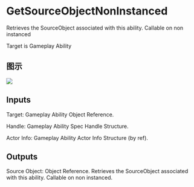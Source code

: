 # GetSourceObjectNonInstanced

Retrieves the SourceObject associated with this ability. Callable on non instanced

Target is Gameplay Ability

## 图示

![]($-20221218-17321847.png)

## Inputs

Target: Gameplay Ability Object Reference.

Handle: Gameplay Ability Spec Handle Structure.

Actor Info: Gameplay Ability Actor Info Structure (by ref).  

## Outputs

Source Object: Object Reference. Retrieves the SourceObject associated with this ability. Callable on non instanced.

